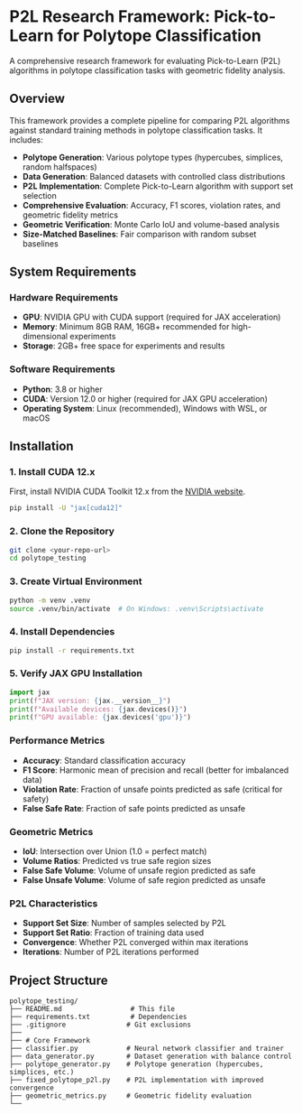 # P2L Research Framework: Pick-to-Learn for Polytope Classification

A comprehensive research framework for evaluating Pick-to-Learn (P2L) algorithms in polytope classification tasks with geometric fidelity analysis.

## Overview

This framework provides a complete pipeline for comparing P2L algorithms against standard training methods in polytope classification tasks. It includes:

- **Polytope Generation**: Various polytope types (hypercubes, simplices, random halfspaces)
- **Data Generation**: Balanced datasets with controlled class distributions
- **P2L Implementation**: Complete Pick-to-Learn algorithm with support set selection
- **Comprehensive Evaluation**: Accuracy, F1 scores, violation rates, and geometric fidelity metrics
- **Geometric Verification**: Monte Carlo IoU and volume-based analysis
- **Size-Matched Baselines**: Fair comparison with random subset baselines

## System Requirements

### Hardware Requirements
- **GPU**: NVIDIA GPU with CUDA support (required for JAX acceleration)
- **Memory**: Minimum 8GB RAM, 16GB+ recommended for high-dimensional experiments
- **Storage**: 2GB+ free space for experiments and results

### Software Requirements
- **Python**: 3.8 or higher
- **CUDA**: Version 12.0 or higher (required for JAX GPU acceleration)
- **Operating System**: Linux (recommended), Windows with WSL, or macOS

## Installation

### 1. Install CUDA 12.x
First, install NVIDIA CUDA Toolkit 12.x from the [NVIDIA website](https://developer.nvidia.com/cuda-downloads).
```bash
pip install -U "jax[cuda12]"
```

### 2. Clone the Repository
```bash
git clone <your-repo-url>
cd polytope_testing
```

### 3. Create Virtual Environment
```bash
python -m venv .venv
source .venv/bin/activate  # On Windows: .venv\Scripts\activate
```

### 4. Install Dependencies
```bash
pip install -r requirements.txt
```

### 5. Verify JAX GPU Installation
```python
import jax
print(f"JAX version: {jax.__version__}")
print(f"Available devices: {jax.devices()}")
print(f"GPU available: {jax.devices('gpu')}")
```


### Performance Metrics

- **Accuracy**: Standard classification accuracy
- **F1 Score**: Harmonic mean of precision and recall (better for imbalanced data)
- **Violation Rate**: Fraction of unsafe points predicted as safe (critical for safety)
- **False Safe Rate**: Fraction of safe points predicted as unsafe

### Geometric Metrics

- **IoU**: Intersection over Union (1.0 = perfect match)
- **Volume Ratios**: Predicted vs true safe region sizes
- **False Safe Volume**: Volume of unsafe region predicted as safe
- **False Unsafe Volume**: Volume of safe region predicted as unsafe

### P2L Characteristics

- **Support Set Size**: Number of samples selected by P2L
- **Support Set Ratio**: Fraction of training data used
- **Convergence**: Whether P2L converged within max iterations
- **Iterations**: Number of P2L iterations performed

## Project Structure

```
polytope_testing/
├── README.md                 # This file
├── requirements.txt          # Dependencies
├── .gitignore               # Git exclusions
├── 
├── # Core Framework
├── classifier.py            # Neural network classifier and trainer
├── data_generator.py        # Dataset generation with balance control
├── polytope_generator.py    # Polytope generation (hypercubes, simplices, etc.)
├── fixed_polytope_p2l.py    # P2L implementation with improved convergence
├── geometric_metrics.py     # Geometric fidelity evaluation
└── 

```
